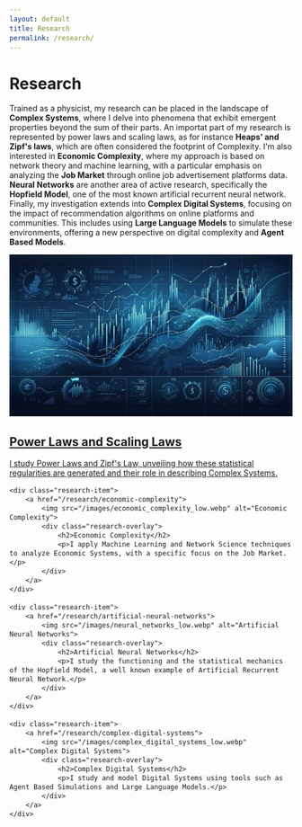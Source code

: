 ```yaml
---
layout: default
title: Research
permalink: /research/
---
```


<!-- Research Page Title -->
<h1>Research</h1>

<!-- Short Introductory Paragraph -->
Trained as a physicist, my research can be placed in the landscape of **Complex Systems**, where I delve into phenomena that exhibit emergent properties beyond the sum of their parts. An importat part of my research is represented by power laws and scaling laws, as for instance **Heaps' and Zipf's laws**, which are often considered the footprint of Complexity. I'm also interested in **Economic Complexity**, where my approach is based on network theory and machine learning, with a particular emphasis on analyzing the **Job Market** through online job advertisement platforms data. **Neural Networks** are another area of active research, specifically the **Hopfield Model**, one of the most known artificial recurrent neural network. Finally, my investigation extends into **Complex Digital Systems**, focusing on the impact of recommendation algorithms on online platforms and communities. This includes using **Large Language Models** to simulate these environments, offering a new perspective on digital complexity and **Agent Based Models**. 
<div class="research-areas">
    <div class="research-item">
        <a href="/research/power-laws">
            <img src="/images/power_laws_low.webp" alt="Power Laws and Scaling Laws">
            <div class="research-overlay">
                <h2>Power Laws and Scaling Laws</h2>
                <p>I study Power Laws and Zipf's Law, unveiling how these statistical regularities are generated and their role in describing Complex Systems.</p>
            </div>
        </a>
    </div>
    
    <div class="research-item">
        <a href="/research/economic-complexity">
            <img src="/images/economic_complexity_low.webp" alt="Economic Complexity">
            <div class="research-overlay">
                <h2>Economic Complexity</h2>
                <p>I apply Machine Learning and Network Science techniques to analyze Economic Systems, with a specific focus on the Job Market.</p>
            </div>
        </a>
    </div>
    
    <div class="research-item">
        <a href="/research/artificial-neural-networks">
            <img src="/images/neural_networks_low.webp" alt="Artificial Neural Networks">
            <div class="research-overlay">
                <h2>Artificial Neural Networks</h2>
                <p>I study the functioning and the statistical mechanics of the Hopfield Model, a well known example of Artificial Recurrent Neural Network.</p>
            </div>
        </a>
    </div>
    
    <div class="research-item">
        <a href="/research/complex-digital-systems">
            <img src="/images/complex_digital_systems_low.webp" alt="Complex Digital Systems">
            <div class="research-overlay">
                <h2>Complex Digital Systems</h2>
                <p>I study and model Digital Systems using tools such as Agent Based Simulations and Large Language Models.</p>
            </div>
        </a>
    </div>
</div>

